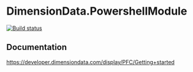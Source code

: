 DimensionData.PowershellModule
===========================

[![Build status](https://ci.appveyor.com/api/projects/status/f19b6511oc20vpbq?svg=true)](https://ci.appveyor.com/project/tonybaloney/dimensiondata-computeclient-gtwpk)

Documentation
--------------
https://developer.dimensiondata.com/display/PFC/Getting+started